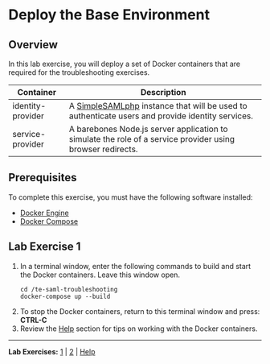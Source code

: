 # Deploy the Base Environment

## Overview
In this lab exercise, you will deploy a set of Docker containers that are required for the troubleshooting exercises.

| Container | Description |
| --- | --- |
| identity-provider | A [SimpleSAMLphp](https://simplesamlphp.org/) instance that will be used to authenticate users and provide identity services. |
| service-provider | A barebones Node.js server application to simulate the role of a service provider using browser redirects. |

## Prerequisites
To complete this exercise, you must have the following software installed:
- [Docker Engine](https://docs.docker.com/engine/install/)
- [Docker Compose](https://docs.docker.com/compose/install/) 

## Lab Exercise 1

1. In a terminal window, enter the following commands to build and start the Docker containers. Leave this window open.
    ```
    cd /te-saml-troubleshooting
    docker-compose up --build
    ```
1. To stop the Docker containers, return to this terminal window and press: **CTRL-C**
1. Review the [Help](Help.md) section for tips on working with the Docker containers.

---
**Lab Exercises:** [1](Lab1.md) | [2](Lab2.md) | [Help](Help.md)